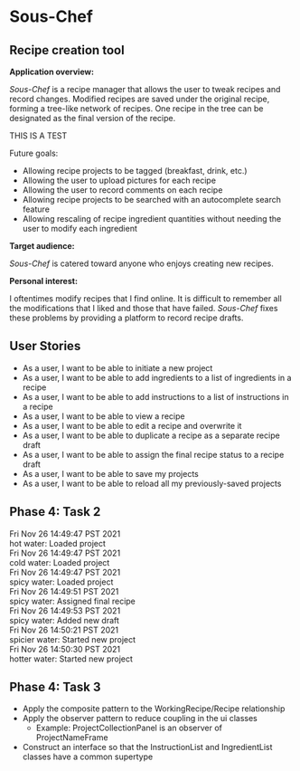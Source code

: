 # Sous-Chef
## Recipe creation tool

**Application overview:**

*Sous-Chef* is a recipe manager that allows the user to tweak recipes and record changes. Modified recipes 
are saved under the original recipe, forming a tree-like network of recipes. One recipe in the tree can be designated
as the final version of the recipe.

THIS IS A TEST

Future goals:
- Allowing recipe projects to be tagged (breakfast, drink, etc.)
- Allowing the user to upload pictures for each recipe
- Allowing the user to record comments on each recipe
- Allowing recipe projects to be searched with an autocomplete search feature
- Allowing rescaling of recipe ingredient quantities without needing the user to modify each ingredient

**Target audience:**

*Sous-Chef* is catered toward anyone who enjoys creating new recipes.

**Personal interest:**

I oftentimes modify recipes that I find online. It is difficult to remember all the modifications that I liked and 
those that have failed. *Sous-Chef* fixes these problems by providing a platform to record recipe drafts.

## User Stories
- As a user, I want to be able to initiate a new project
- As a user, I want to be able to add ingredients to a list of ingredients in a recipe
- As a user, I want to be able to add instructions to a list of instructions in a recipe
- As a user, I want to be able to view a recipe
- As a user, I want to be able to edit a recipe and overwrite it
- As a user, I want to be able to duplicate a recipe as a separate recipe draft
- As a user, I want to be able to assign the final recipe status to a recipe draft
- As a user, I want to be able to save my projects
- As a user, I want to be able to reload all my previously-saved projects

## Phase 4: Task 2
Fri Nov 26 14:49:47 PST 2021\
hot water: Loaded project\
Fri Nov 26 14:49:47 PST 2021\
cold water: Loaded project\
Fri Nov 26 14:49:47 PST 2021\
spicy water: Loaded project\
Fri Nov 26 14:49:51 PST 2021\
spicy water: Assigned final recipe\
Fri Nov 26 14:49:53 PST 2021\
spicy water: Added new draft\
Fri Nov 26 14:50:21 PST 2021\
spicier water: Started new project\
Fri Nov 26 14:50:30 PST 2021\
hotter water: Started new project

## Phase 4: Task 3
- Apply the composite pattern to the WorkingRecipe/Recipe relationship
- Apply the observer pattern to reduce coupling in the ui classes
  - Example: ProjectCollectionPanel is an observer of ProjectNameFrame
- Construct an interface so that the InstructionList and IngredientList classes have a common supertype